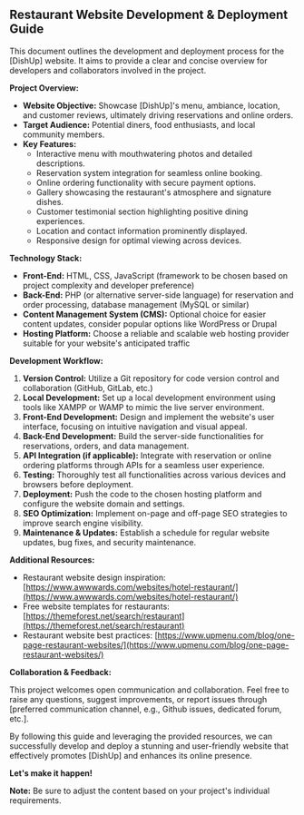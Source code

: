 ## Restaurant Website Development & Deployment Guide

This document outlines the development and deployment process for the [DishUp] website. It aims to provide a clear and concise overview for developers and collaborators involved in the project.

**Project Overview:**

* **Website Objective:** Showcase [DishUp]'s menu, ambiance, location, and customer reviews, ultimately driving reservations and online orders.
* **Target Audience:** Potential diners, food enthusiasts, and local community members.
* **Key Features:**
    * Interactive menu with mouthwatering photos and detailed descriptions.
    * Reservation system integration for seamless online booking.
    * Online ordering functionality with secure payment options.
    * Gallery showcasing the restaurant's atmosphere and signature dishes.
    * Customer testimonial section highlighting positive dining experiences.
    * Location and contact information prominently displayed.
    * Responsive design for optimal viewing across devices.

**Technology Stack:**

* **Front-End:** HTML, CSS, JavaScript (framework to be chosen based on project complexity and developer preference)
* **Back-End:** PHP (or alternative server-side language) for reservation and order processing, database management (MySQL or similar)
* **Content Management System (CMS):** Optional choice for easier content updates, consider popular options like WordPress or Drupal
* **Hosting Platform:** Choose a reliable and scalable web hosting provider suitable for your website's anticipated traffic

**Development Workflow:**

1. **Version Control:** Utilize a Git repository for code version control and collaboration (GitHub, GitLab, etc.)
2. **Local Development:** Set up a local development environment using tools like XAMPP or WAMP to mimic the live server environment.
3. **Front-End Development:** Design and implement the website's user interface, focusing on intuitive navigation and visual appeal.
4. **Back-End Development:** Build the server-side functionalities for reservations, orders, and data management.
5. **API Integration (if applicable):** Integrate with reservation or online ordering platforms through APIs for a seamless user experience.
6. **Testing:** Thoroughly test all functionalities across various devices and browsers before deployment.
7. **Deployment:** Push the code to the chosen hosting platform and configure the website domain and settings.
8. **SEO Optimization:** Implement on-page and off-page SEO strategies to improve search engine visibility.
9. **Maintenance & Updates:** Establish a schedule for regular website updates, bug fixes, and security maintenance.

**Additional Resources:**

* Restaurant website design inspiration: [https://www.awwwards.com/websites/hotel-restaurant/](https://www.awwwards.com/websites/hotel-restaurant/)
* Free website templates for restaurants: [https://themeforest.net/search/restaurant](https://themeforest.net/search/restaurant)
* Restaurant website best practices: [https://www.upmenu.com/blog/one-page-restaurant-websites/](https://www.upmenu.com/blog/one-page-restaurant-websites/)

**Collaboration & Feedback:**

This project welcomes open communication and collaboration. Feel free to raise any questions, suggest improvements, or report issues through [preferred communication channel, e.g., Github issues, dedicated forum, etc.].

By following this guide and leveraging the provided resources, we can successfully develop and deploy a stunning and user-friendly website that effectively promotes [DishUp] and enhances its online presence.

**Let's make it happen!**

**Note:** Be sure to adjust the content based on your project's individual requirements.

